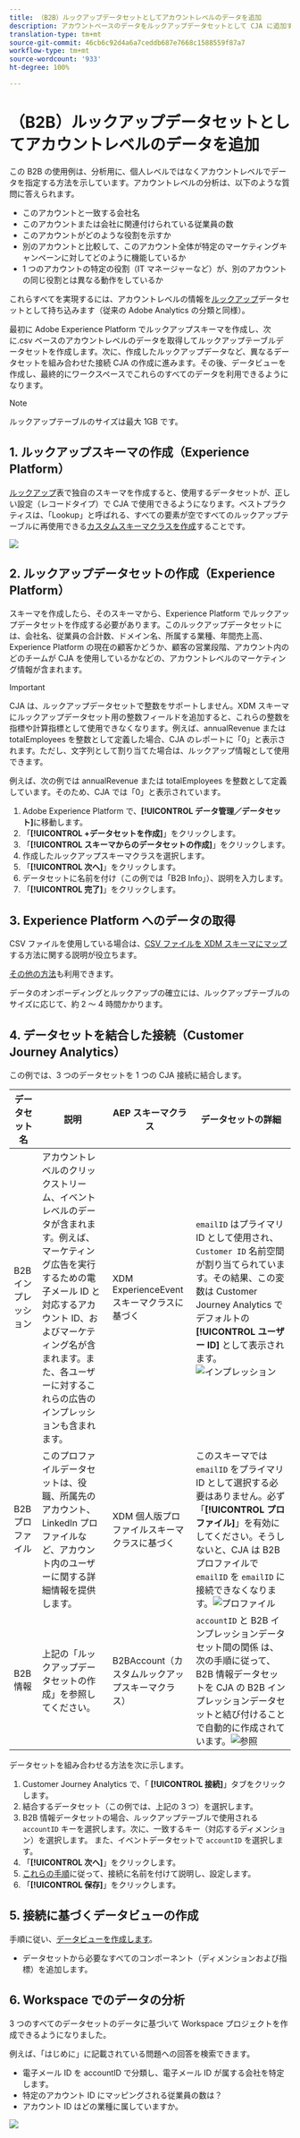 ```yaml
---
title: （B2B）ルックアップデータセットとしてアカウントレベルのデータを追加
description: アカウントベースのデータをルックアップデータセットとして CJA に追加する方法を学びます。
translation-type: tm+mt
source-git-commit: 46cb6c92d4a6a7ceddb687e7668c1588559f87a7
workflow-type: tm+mt
source-wordcount: '933'
ht-degree: 100%

---
```



# （B2B）ルックアップデータセットとしてアカウントレベルのデータを追加

この B2B の使用例は、分析用に、個人レベルではなくアカウントレベルでデータを指定する方法を示しています。アカウントレベルの分析は、以下のような質問に答えられます。

* このアカウントと一致する会社名
* このアカウントまたは会社に関連付けられている従業員の数
* このアカウントがどのような役割を示すか
* 別のアカウントと比較して、このアカウント全体が特定のマーケティングキャンペーンに対してどのように機能しているか
* 1 つのアカウントの特定の役割（IT マネージャーなど）が、別のアカウントの同じ役割とは異なる動作をしているか

これらすべてを実現するには、アカウントレベルの情報を[ルックアップ](/help/getting-started/cja-glossary.md)データセットとして持ち込みます（従来の Adobe Analytics の分類と同様）。

最初に Adobe Experience Platform でルックアップスキーマを作成し、次に.csv ベースのアカウントレベルのデータを取得してルックアップテーブルデータセットを作成します。次に、作成したルックアップデータなど、異なるデータセットを組み合わせた接続 CJA の作成に進みます。その後、データビューを作成し、最終的にワークスペースでこれらのすべてのデータを利用できるようになります。

>[!NOTE]
>
>ルックアップテーブルのサイズは最大 1GB です。

## 1. ルックアップスキーマの作成（Experience Platform）

[ルックアップ](/help/getting-started/cja-glossary.md)表で独自のスキーマを作成すると、使用するデータセットが、正しい設定（レコードタイプ）で CJA で使用できるようになります。ベストプラクティスは、「Lookup」と呼ばれる、すべての要素が空ですべてのルックアップテーブルに再使用できる[カスタムスキーマクラスを作成](https://docs.adobe.com/content/help/ja-JP/experience-platform/xdm/tutorials/create-schema-ui.html#create-new-class)することです。

![](assets/create-new-class.png)

## 2. ルックアップデータセットの作成（Experience Platform）

スキーマを作成したら、そのスキーマから、Experience Platform でルックアップデータセットを作成する必要があります。このルックアップデータセットには、会社名、従業員の合計数、ドメイン名、所属する業種、年間売上高、Experience Platform の現在の顧客かどうか、顧客の営業段階、アカウント内のどのチームが CJA を使用しているかなどの、アカウントレベルのマーケティング情報が含まれます。

>[!IMPORTANT]
>
>CJA は、ルックアップデータセットで整数をサポートしません。XDM スキーマにルックアップデータセット用の整数フィールドを追加すると、これらの整数を指標や計算指標として使用できなくなります。例えば、annualRevenue または totalEmployees を整数として定義した場合、CJA のレポートに「0」と表示されます。ただし、文字列として割り当てた場合は、ルックアップ情報として使用できます。

例えば、次の例では annualRevenue または totalEmployees を整数として定義しています。そのため、CJA では「0」と表示されています。

1. Adobe Experience Platform で、**[!UICONTROL データ管理／データセット]**&#x200B;に移動します。
1. 「**[!UICONTROL +データセットを作成]**」をクリックします。
1. 「**[!UICONTROL スキーマからのデータセットの作成]**」をクリックします。
1. 作成したルックアップスキーマクラスを選択します。
1. 「**[!UICONTROL 次へ]**」をクリックします。
1. データセットに名前を付け（この例では「B2B Info」）、説明を入力します。
1. 「**[!UICONTROL 完了]**」をクリックします。

## 3. Experience Platform へのデータの取得

CSV ファイルを使用している場合は、[CSV ファイルを XDM スキーマにマップ](https://docs.adobe.com/content/help/ja-JP/experience-platform/ingestion/tutorials/map-a-csv-file.html)する方法に関する説明が役立ちます。

[その他の方法](https://docs.adobe.com/content/help/ja-JP/experience-platform/ingestion/home.html)も利用できます。

データのオンボーディングとルックアップの確立には、ルックアップテーブルのサイズに応じて、約 2 ～ 4 時間かかります。

## 4. データセットを結合した接続（Customer Journey Analytics）

この例では、3 つのデータセットを 1 つの CJA 接続に結合します。

| データセット名 | 説明 | AEP スキーマクラス | データセットの詳細 |
|---|---|---|---|
| B2B インプレッション | アカウントレベルのクリックストリーム、イベントレベルのデータが含まれます。例えば、マーケティング広告を実行するための電子メール ID と対応するアカウント ID、およびマーケティング名が含まれます。また、各ユーザーに対するこれらの広告のインプレッションも含まれます。 | XDM ExperienceEvent スキーマクラスに基づく | `emailID` はプライマリ ID として使用され、 `Customer ID` 名前空間が割り当てられています。その結果、この変数は Customer Journey Analytics でデフォルトの&#x200B;**[!UICONTROL ユーザー ID]** として表示されます。![インプレッション](assets/impressions-mixins.png) |
| B2B プロファイル | このプロファイルデータセットは、役職、所属先のアカウント、LinkedIn プロファイルなど、アカウント内のユーザーに関する詳細情報を提供します。 | XDM 個人版プロファイルスキーマクラスに基づく | このスキーマでは `emailID` をプライマリ ID として選択する必要はありません。必ず「**[!UICONTROL プロファイル]**」を有効にしてください。そうしないと、CJA は B2B プロファイルで `emailID` を `emailID` に接続できなくなります。![プロファイル](assets/profile-mixins.png) |
| B2B 情報 | 上記の「ルックアップデータセットの作成」を参照してください。 | B2BAccount（カスタムルックアップスキーマクラス） | `accountID` と B2B インプレッションデータセット間の関係 は、次の手順に従って、B2B 情報データセットを CJA の B2B インプレッションデータセットと結び付けることで自動的に作成されています。![参照](assets/lookup-mixins.png) |

データセットを組み合わせる方法を次に示します。

1. Customer Journey Analytics で、「 **[!UICONTROL 接続]**」タブをクリックします。
1. 結合するデータセット（この例では、上記の 3 つ）を選択します。
1. B2B 情報データセットの場合、ルックアップテーブルで使用される `accountID` キーを選択します。次に、一致するキー（対応するディメンション）を選択します。 また、イベントデータセットで `accountID` を選択します。 
1. 「**[!UICONTROL 次へ]**」をクリックします。
1. [これらの手順](/help/connections/create-connection.md)に従って、接続に名前を付けて説明し、設定します。
1. 「**[!UICONTROL 保存]**」をクリックします。

## 5. 接続に基づくデータビューの作成

手順に従い、[データビューを作成します](/help/data-views/create-dataview.md)。

* データセットから必要なすべてのコンポーネント（ディメンションおよび指標）を追加します。

## 6. Workspace でのデータの分析

3 つのすべてのデータセットのデータに基づいて Workspace プロジェクトを作成できるようになりました。

例えば、「はじめに」に記載されている問題への回答を検索できます。

* 電子メール ID を accountID で分類し、電子メール ID が属する会社を特定します。
* 特定のアカウント ID にマッピングされる従業員の数は？
* アカウント ID はどの業種に属していますか。

![](assets/project-lookup.png)
